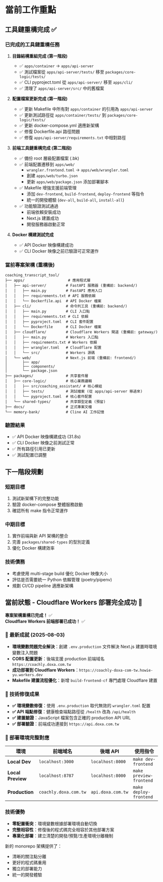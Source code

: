 # 當前工作重點

## 工具鏈重構完成 ✅

### 已完成的工具鏈重構任務

1. **目錄結構重組完成 (第一階段)**
   - ✅ `apps/container` → `apps/api-server`
   - ✅ 測試檔案從 `apps/api-server/tests/` 移至 `packages/core-logic/tests/`
   - ✅ CLI pyproject.toml 從 `apps/api-server/` 移至 `apps/cli/`
   - ✅ 清理了 `apps/api-server/src/` 中的舊檔案

2. **配置檔案更新完成 (第一階段)**
   - ✅ 更新 Makefile 中所有對 `apps/container` 的引用為 `apps/api-server`
   - ✅ 更新測試路徑從 `apps/container/tests/` 到 `packages/core-logic/tests/`
   - ✅ 更新 docker-compose.yml 適應新架構
   - ✅ 修復 Dockerfile.api 路徑問題
   - ✅ 修復 `apps/api-server/requirements.txt` 中相對路徑

3. **前端工具鏈重構完成 (第二階段)**
   - ✅ 備份 root 層級配置檔案 (.bk)
   - ✅ 前端配置遷移到 `apps/web/`
     - `wrangler.frontend.toml` → `apps/web/wrangler.toml`
     - 創建 `apps/web/turbo.json` 
     - 更新 `apps/web/package.json` 添加部署腳本
   - ✅ Makefile 增強支援前端管理
     - 添加 `dev-frontend`, `build-frontend`, `deploy-frontend` 等指令
     - 統一的開發體驗 (`dev-all`, `build-all`, `install-all`)
   - ✅ 功能驗證測試通過
     - 前端依賴安裝成功
     - Next.js 建置成功  
     - 開發服務器啟動正常

4. **Docker 構建測試完成**
   - ✅ API Docker 映像構建成功
   - ✅ CLI Docker 映像之前已驗證可正常運作

### 當前專案架構 (重構後)

```
coaching_transcript_tool/
├── apps/                    # 應用程式層
│   ├── api-server/         # FastAPI 服務器 (重構前: backend/)
│   │   ├── main.py         # FastAPI 應用入口
│   │   ├── requirements.txt # API 服務依賴
│   │   └── Dockerfile.api  # API Docker 檔案
│   ├── cli/                # 命令列工具 (重構前: backend/)
│   │   ├── main.py         # CLI 入口點
│   │   ├── requirements.txt # CLI 依賴
│   │   ├── pyproject.toml  # CLI 套件配置
│   │   └── Dockerfile      # CLI Docker 檔案
│   ├── cloudflare/         # Cloudflare Workers 閘道 (重構前: gateway/)
│   │   ├── main.py         # Workers 入口點
│   │   ├── requirements.txt # Workers 依賴
│   │   ├── wrangler.toml   # Cloudflare 配置
│   │   └── src/            # Workers 源碼
│   └── web/                # Next.js 前端 (重構前: frontend/)
│       ├── app/
│       ├── components/
│       └── package.json
├── packages/               # 共享套件層
│   ├── core-logic/         # 核心業務邏輯
│   │   ├── src/coaching_assistant/ # 核心模組
│   │   ├── tests/          # 測試檔案 (從 apps/api-server 移過來)
│   │   └── pyproject.toml  # 核心套件配置
│   └── shared-types/       # 共享類型定義 (預留)
├── docs/                   # 正式專案文檔
└── memory-bank/            # Cline AI 工作記憶
```

### 驗證結果

- ✅ API Docker 映像構建成功 (31.8s)
- ✅ CLI Docker 映像之前測試正常
- ✅ 所有路徑引用已更新
- ✅ 測試配置已調整

## 下一階段規劃

### 短期目標
1. 測試新架構下的完整功能
2. 驗證 docker-compose 整體服務啟動
3. 確認所有 make 指令正常運作

### 中期目標  
1. 實作前端與新 API 架構的整合
2. 完善 `packages/shared-types` 的型別定義
3. 優化 Docker 構建效率

### 技術債務
- 考慮使用 multi-stage build 優化 Docker 映像大小
- 評估是否需要統一 Python 依賴管理 (poetry/pipenv)
- 規劃 CI/CD pipeline 適應新架構

## 當前狀態 - Cloudflare Workers 部署完全成功 🎉

**專案架構重構已完成！** ✅  
**Cloudflare Workers 前端部署已成功！** ✅

### 🎯 最新成就 (2025-08-03)
- **環境變數問題完全解決**：創建 `.env.production` 文件解決 Next.js 建置時環境變數注入問題
- **CORS 配置更新**：後端支援 production 前端域名 `https://coachly.doxa.com.tw`
- **成功部署到 Cloudflare Workers**：`https://coachly-doxa-com-tw.howie-yu.workers.dev`
- **Makefile 建置流程優化**：新增 `build-frontend-cf` 專門處理 Cloudflare 建置

### 🔧 技術修復成果
- **✅ 環境變數修復**：使用 `.env.production` 取代無效的 `wrangler.toml` 配置
- **✅ API 端點修復**：健康檢查端點路徑從 `/health` 改為 `/api/health`
- **✅ 建置驗證**：JavaScript 檔案包含正確的 production API URL
- **✅ 部署驗證**：前端成功連接到 `https://api.doxa.com.tw`

### 🌟 部署環境完整對應
| 環境 | 前端域名 | 後端 API | 使用指令 |
|------|----------|----------|----------|
| **Local Dev** | `localhost:3000` | `localhost:8000` | `make dev-frontend` |
| **Local Preview** | `localhost:8787` | `localhost:8000` | `make preview-frontend` |
| **Production** | `coachly.doxa.com.tw` | `api.doxa.com.tw` | `make deploy-frontend` |

### 技術優勢
- **零配置衝突**：環境變數根據部署環境自動切換
- **完整相容性**：修復後的程式碼完全相容於其他部署方案
- **專業化部署**：建立清楚的開發/預覽/生產環境分離機制

新的 monorepo 架構提供了：
- 清晰的關注點分離
- 更好的程式碼重用
- 獨立的部署能力
- 統一的開發體驗
